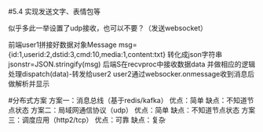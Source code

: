 #5.4 实现发送文字、表情包等

似乎多此一举设置了udp接收，也可以不要？（发送websocket）

前端user1拼接好数据对象Message
msg={id:1,userid:2,dstid:3,cmd:10,media:1,content:txt}
转化成json字符串jsonstr=JSON.stringify(msg)
后端S在recvproc中接收数据data
并做相应的逻辑处理dispatch(data)-转发给user2
user2通过websocker.onmessage收到消息后做解析并显示

#分布式方案
方案一：消息总线（基于redis/kafka）
优点：简单
缺点：不知道节点状态
方案二：局域网通信协议（udp）
优点：简单
缺点：不知道节点状态
方案三：调度应用（http2/tcp）
优点：可靠
缺点：复杂

